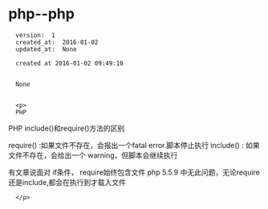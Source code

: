 
  # php--php

      version:  1
      created_at:  2016-01-02
      updated_at:  None

      created at 2016-01-02 09:49:10 


      None


      <p>
      PHP
PHP include()和require()方法的区别
	
require() :如果文件不存在，会报出一个fatal error.脚本停止执行
include() : 如果文件不存在，会给出一个 warning，但脚本会继续执行 

有文章说面对 if条件， require始终包含文件
php 5.5.9 中无此问题，无论require还是include,都会在执行到才载入文件

      </p>

  